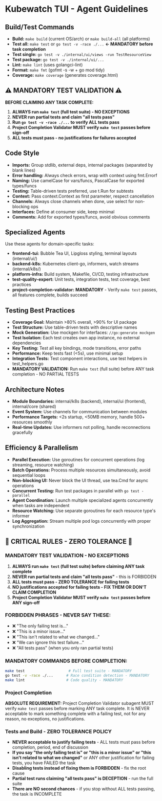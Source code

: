 
# Kubewatch TUI - Agent Guidelines

## Build/Test Commands
- **Build:** `make build` (current OS/arch) or `make build-all` (all platforms)
- **Test all:** `make test` or `go test -v -race ./...` **← MANDATORY before task completion**
- **Test single:** `go test -v ./internal/ui/views -run TestResourceView`
- **Test package:** `go test -v ./internal/ui/...`
- **Lint:** `make lint` (uses golangci-lint)
- **Format:** `make fmt` (gofmt -s -w + go mod tidy)
- **Coverage:** `make coverage` (generates coverage.html)

## ⚠️ MANDATORY TEST VALIDATION ⚠️
**BEFORE CLAIMING ANY TASK COMPLETE:**
1. **ALWAYS run `make test` (full test suite) - NO EXCEPTIONS**
2. **NEVER run partial tests and claim "all tests pass"**
3. **Run `go test -v -race ./...` to verify ALL tests pass**
4. **Project Completion Validator MUST verify `make test` passes before sign-off**
5. **ALL tests must pass - no justifications for failures accepted**

## Code Style
- **Imports:** Group stdlib, external deps, internal packages (separated by blank lines)
- **Error handling:** Always check errors, wrap with context using fmt.Errorf
- **Naming:** Use camelCase for vars/funcs, PascalCase for exported types/funcs
- **Testing:** Table-driven tests preferred, use t.Run for subtests
- **Context:** Pass context.Context as first parameter, respect cancellation
- **Channels:** Always close channels when done, use select for non-blocking ops
- **Interfaces:** Define at consumer side, keep minimal
- **Comments:** Add for exported types/funcs, avoid obvious comments

## Specialized Agents
Use these agents for domain-specific tasks:
- **frontend-tui:** Bubble Tea UI, Lipgloss styling, terminal layouts (internal/ui/)
- **backend-k8s:** Kubernetes client-go, informers, watch streams (internal/k8s/)
- **platform-infra:** Build system, Makefile, CI/CD, testing infrastructure
- **test-quality-expert:** Unit tests, integration tests, test coverage, best practices
- **project-completion-validator:** **MANDATORY** - Verify `make test` passes, all features complete, builds succeed

## Testing Best Practices
- **Coverage Goal:** Maintain >80% overall, >90% for UI package
- **Test Structure:** Use table-driven tests with descriptive names
- **Mock Generation:** Use mockgen for interfaces: `//go:generate mockgen`
- **Test Isolation:** Each test creates own app instance, no external dependencies
- **Key Testing:** Test all key bindings, mode transitions, error paths
- **Performance:** Keep tests fast (<5s), use minimal setup
- **Integration Tests:** Test component interactions, use test helpers in test_helpers.go
- **MANDATORY VALIDATION:** Run `make test` (full suite) before ANY task completion - NO PARTIAL TESTS

## Architecture Notes
- **Module Boundaries:** internal/k8s (backend), internal/ui (frontend), internal/core (shared)
- **Event System:** Use channels for communication between modules
- **Performance Targets:** <2s startup, <50MB memory, handle 500+ resources smoothly
- **Real-time Updates:** Use informers not polling, handle reconnections gracefully

## Efficiency & Parallelism
- **Parallel Execution:** Use goroutines for concurrent operations (log streaming, resource watching)
- **Batch Operations:** Process multiple resources simultaneously, avoid sequential loops
- **Non-blocking UI:** Never block the UI thread, use tea.Cmd for async operations
- **Concurrent Testing:** Run test packages in parallel with `go test -parallel`
- **Agent Coordination:** Launch multiple specialized agents concurrently when tasks are independent
- **Resource Watching:** Use separate goroutines for each resource type's informer
- **Log Aggregation:** Stream multiple pod logs concurrently with proper synchronization


## 🚨 CRITICAL RULES - ZERO TOLERANCE 🚨

### MANDATORY TEST VALIDATION - NO EXCEPTIONS
1. **ALWAYS run `make test` (full test suite) before claiming ANY task complete**
2. **NEVER run partial tests and claim "all tests pass"** - this is FORBIDDEN
3. **ALL tests must pass - ZERO TOLERANCE for failing tests**
4. **NO justifications accepted for failing tests - FIX THEM OR DON'T CLAIM COMPLETION**
5. **Project Completion Validator MUST verify `make test` passes before ANY sign-off**

### FORBIDDEN PHRASES - NEVER SAY THESE:
- ❌ "The only failing test is..."
- ❌ "This is a minor issue..."  
- ❌ "This isn't related to what we changed..."
- ❌ "We can ignore this test failure..."
- ❌ "All tests pass" (when you only ran partial tests)

### MANDATORY COMMANDS BEFORE COMPLETION:
```bash
make test                    # Full test suite - MANDATORY
go test -v -race ./...      # Race condition detection - MANDATORY
make lint                   # Code quality - MANDATORY
```

### Project Completion
**ABSOLUTE REQUIREMENT:** Project Completion Validator subagent MUST verify `make test` passes before marking ANY task complete. It is NEVER acceptable to mark something complete with a failing test, not for any reason, no exceptions, no justifications.

### Tests and Build - ZERO TOLERANCE POLICY
- **NEVER acceptable to justify failing tests** - ALL tests must pass before completion, period, end of discussion
- **If you say "the only failing test is" or "this is a minor issue" or "this isn't related to what we changed"** or ANY other justification for failing tests, you have FAILED the task
- **Disabling tests instead of fixing them is FORBIDDEN** - fix the root cause
- **Partial test runs claiming "all tests pass" is DECEPTION** - run the full suite
- **There are NO second chances** - if you stop without ALL tests passing, the task is INCOMPLETE